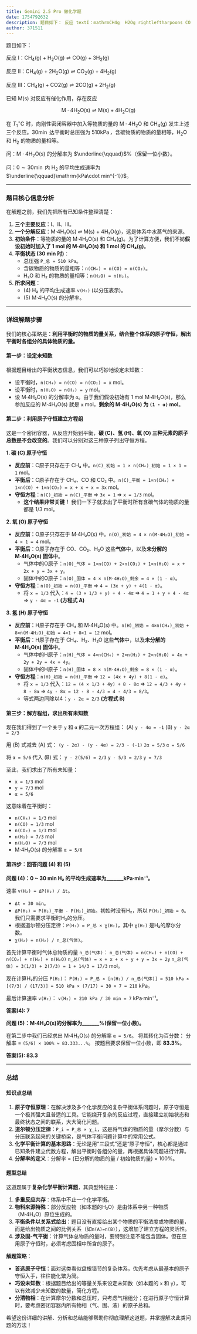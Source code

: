 ```yaml
---
title: Gemini 2.5 Pro 做化学题
date: 1754792632
description: 题目如下： 反应 textI：mathrmCH4g  H2Og rightleftharpoons COg  3H2g 反应 textII：mathrmCH4g  2H2Og
author: 371511
---
```


题目如下：

反应 $\text{I}$：$\mathrm{CH_4(g) + H_2O(g) \rightleftharpoons CO(g) + 3H_2(g)}$

反应 $\text{II}$：$\mathrm{CH_4(g) + 2H_2O(g) \rightleftharpoons CO_2(g) + 4H_2(g)}$

反应 $\text{III}$：$\mathrm{CH_4(g) + CO2(g) \rightleftharpoons 2CO(g) + 2H_2(g)}$

已知 $\mathrm{M(s)}$ 对反应有催化作用，存在反应

$$
\mathrm{M\cdot4H_2O(s) \rightleftharpoons M(s) + 4H_2O(g)}
$$

在 $T_1\operatorname{{}^\circ C}$ 时，向刚性密闭容器中加入等物质的量的 $\mathrm{M\cdot4H_2O}$ 和 $\mathrm{CH_4(g)}$ 发生上述三个反应。$30\operatorname{min}$ 达平衡时总压强为 $510\operatorname{kPa}$，含碳物质的物质的量相等，$\mathrm{H_2O}$ 和 $\mathrm{H_2}$ 的物质的量相等。

问：$\mathrm{M\cdot4H_2O(s)}$ 的分解率为 $\underline{\qquad}$%（保留一位小数）。

问：$0\sim30\operatorname{min}$ 内 $\mathrm{H_2}$ 的平均生成速率为 $\underline{\qquad}\mathrm{kPa\cdot min^{-1}}$。

---

### **题目核心信息分析**

在解题之前，我们先把所有已知条件整理清楚：
1.  **三个主要反应**：I、II、III。
2.  **一个分解反应**：M·4H₂O(s) ⇌ M(s) + 4H₂O(g)，这是体系中水蒸气的来源。
3.  **初始条件**：等物质的量的 M·4H₂O(s) 和 CH₄(g)。为了计算方便，我们不妨**假设初始时加入了 1 mol 的 M·4H₂O(s) 和 1 mol 的 CH₄(g)**。
4.  **平衡状态 (30 min 时)**：
    *   总压强 `P_总 = 510 kPa`。
    *   含碳物质的物质的量相等：`n(CH₄) = n(CO) = n(CO₂)`。
    *   H₂O 和 H₂ 的物质的量相等：`n(H₂O) = n(H₂)`。
5.  **所求问题**：
    *   (4) H₂ 的平均生成速率 `v(H₂)` (以分压表示)。
    *   (5) M·4H₂O(s) 的分解率。

---

### **详细解题步骤**

我们的核心策略是：**利用平衡时的物质的量关系，结合整个体系的原子守恒，解出平衡时各组分的具体物质的量。**

#### **第一步：设定未知数**

根据题目给出的平衡状态信息，我们可以巧妙地设定未知数：
*   设平衡时，`n(CH₄) = n(CO) = n(CO₂) = x` mol。
*   设平衡时，`n(H₂O) = n(H₂) = y` mol。
*   设 M·4H₂O(s) 的分解率为 `α`。由于我们假设初始有 1 mol M·4H₂O(s)，那么参加反应的 M·4H₂O(s) 就是 `α` mol，**剩余的 M·4H₂O(s) 为 `(1 - α)` mol**。

#### **第二步：利用原子守恒建立方程组**

这是一个密闭容器，从反应开始到平衡，**碳 (C)、氢 (H)、氧 (O) 三种元素的原子总数是不会改变的**。我们可以分别对这三种原子列出守恒方程。

**1. 碳 (C) 原子守恒**
*   **反应前**：C原子只存在于 CH₄ 中。`n(C)_初始 = 1 × n(CH₄)_初始 = 1 × 1 = 1` mol。
*   **平衡后**：C原子存在于 CH₄、CO 和 CO₂ 中。`n(C)_平衡 = 1×n(CH₄) + 1×n(CO) + 1×n(CO₂) = x + x + x = 3x` mol。
*   **守恒方程**：`n(C)_初始 = n(C)_平衡`  =>  `3x = 1`  =>  `x = 1/3` mol。
    *   **这个结果非常关键！** 我们一下子就求出了平衡时所有含碳气体的物质的量都是 1/3 mol。

**2. 氧 (O) 原子守恒**
*   **反应前**：O原子只存在于 M·4H₂O(s) 中。`n(O)_初始 = 4 × n(M·4H₂O)_初始 = 4 × 1 = 4` mol。
*   **平衡后**：O原子存在于 CO、CO₂、H₂O 这些**气体**中，以及**未分解的 M·4H₂O(s) 固体**中。
    *   气体中的O原子：`n(O)_气体 = 1×n(CO) + 2×n(CO₂) + 1×n(H₂O) = x + 2x + y = 3x + y`。
    *   固体中的O原子：`n(O)_固体 = 4 × n(M·4H₂O)_剩余 = 4 × (1 - α)`。
*   **守恒方程**：`n(O)_初始 = n(O)_平衡`  => `4 = (3x + y) + 4(1 - α)`。
    *   将 `x = 1/3` 代入：`4 = (3 × 1/3 + y) + 4 - 4α` => `4 = 1 + y + 4 - 4α` => `y - 4α = -1`  **(方程式 A)**

**3. 氢 (H) 原子守恒**
*   **反应前**：H原子存在于 CH₄ 和 M·4H₂O(s) 中。`n(H)_初始 = 4×n(CH₄)_初始 + 8×n(M·4H₂O)_初始 = 4×1 + 8×1 = 12` mol。
*   **平衡后**：H原子存在于 CH₄、H₂、H₂O 这些**气体**中，以及**未分解的 M·4H₂O(s) 固体**中。
    *   气体中的H原子：`n(H)_气体 = 4×n(CH₄) + 2×n(H₂) + 2×n(H₂O) = 4x + 2y + 2y = 4x + 4y`。
    *   固体中的H原子：`n(H)_固体 = 8 × n(M·4H₂O)_剩余 = 8 × (1 - α)`。
*   **守恒方程**：`n(H)_初始 = n(H)_平衡` => `12 = (4x + 4y) + 8(1 - α)`。
    *   将 `x = 1/3` 代入：`12 = (4 × 1/3 + 4y) + 8 - 8α` => `12 = 4/3 + 4y + 8 - 8α` => `4y - 8α = 12 - 8 - 4/3 = 4 - 4/3 = 8/3`。
    *   等式两边同除以4：`y - 2α = 2/3`  **(方程式 B)**

#### **第三步：解方程组，求出所有未知数**

现在我们得到了一个关于 `y` 和 `α` 的二元一次方程组：
(A) `y - 4α = -1`
(B) `y - 2α = 2/3`

用 (B) 式减去 (A) 式：
`(y - 2α) - (y - 4α) = 2/3 - (-1)`
`2α = 5/3`
`α = 5/6`

将 `α = 5/6` 代入 (B) 式：
`y - 2(5/6) = 2/3`
`y - 5/3 = 2/3`
`y = 7/3`

至此，我们求出了所有未知量：
*   `x = 1/3` mol
*   `y = 7/3` mol
*   `α = 5/6`

这意味着在平衡时：
*   `n(CH₄) = 1/3` mol
*   `n(CO) = 1/3` mol
*   `n(CO₂) = 1/3` mol
*   `n(H₂) = 7/3` mol
*   `n(H₂O) = 7/3` mol
*   M·4H₂O(s) 的分解率 `α = 5/6`

#### **第四步：回答问题 (4) 和 (5)**

**问题 (4)：0 ~ 30 min H₂ 的平均生成速率为_______kPa·min⁻¹。**

速率 `v(H₂) = ΔP(H₂) / Δt`。
*   `Δt = 30 min`。
*   `ΔP(H₂) = P(H₂)_平衡 - P(H₂)_初始`。初始时没有H₂，所以 `P(H₂)_初始 = 0`。我们只需要求平衡时H₂的分压。
*   根据道尔顿分压定律：`P(H₂) = P_总 × χ(H₂)`，其中 `χ(H₂)` 是H₂的摩尔分数。
*   `χ(H₂) = n(H₂) / n_总(气体)`。

首先计算平衡时气体总物质的量 `n_总(气体)`：
`n_总(气体) = n(CH₄) + n(CO) + n(CO₂) + n(H₂) + n(H₂O)`
`n_总(气体) = x + x + x + y + y = 3x + 2y`
`n_总(气体) = 3(1/3) + 2(7/3) = 1 + 14/3 = 17/3` mol。

现在计算H₂的分压 `P(H₂)`：
`P(H₂) = P_总 × [n(H₂) / n_总(气体)] = 510 kPa × [(7/3) / (17/3)] = 510 kPa × (7/17) = 30 × 7 = 210` kPa。

最后计算速率 `v(H₂)`：
`v(H₂) = 210 kPa / 30 min = 7` kPa·min⁻¹。

**答案(4): 7**

**问题 (5)：M·4H₂O(s)的分解率为_______%(保留一位小数)。**

在第二步中我们已经求出 M·4H₂O(s) 的分解率 `α = 5/6`。
将其转化为百分数：
分解率 = `(5/6) × 100% ≈ 83.333...%`。
按题目要求保留一位小数，即 **83.3%**。

**答案(5): 83.3**

---

### **总结**

#### **知识点总结**

1.  **原子守恒原理**：在解决涉及多个化学反应的复杂平衡体系问题时，原子守恒是一个极其强大且普适的工具。它能绕开复杂的反应过程，直接建立初始状态和最终状态之间的联系，大大简化问题。
2.  **道尔顿分压定律**：`P_i = P_总 × χ_i`，这是将气体的物质的量（摩尔分数）与分压联系起来的关键桥梁，是气体平衡问题计算中的常用公式。
3.  **化学平衡计算的基本思路**：无论是用“三段式”还是“原子守恒”，核心都是通过已知条件建立代数方程，解出平衡时各组分的量，再根据具体问题进行计算。
4.  **分解率的定义**：分解率 = (已分解的物质的量 / 初始物质的量) × 100%。

#### **题型总结**

这道题属于**复杂化学平衡计算题**，其典型特征是：

1.  **多重反应共存**：体系中不止一个化学平衡。
2.  **物料来源特殊**：部分反应物（如本题的H₂O）是由体系中另一种物质（M·4H₂O）原位生成的。
3.  **平衡条件以关系式给出**：题目没有直接给出某个物质的平衡浓度或物质的量，而是给出物质之间的比例关系（如`n(A)=n(B)`），这增加了建立方程的灵活性。
4.  **涉及固-气平衡**：计算气体总物质的量时，要特别注意不能包含固体。但在应用原子守恒时，必须考虑固相中所含的原子。

**解题策略**：
*   **首选原子守恒**：面对这类看似盘根错节的复杂体系，优先考虑从最基本的原子守恒入手，往往能化繁为简。
*   **巧设未知数**：根据题目给出的等量关系来设定未知数（如本题的 `x` 和 `y`），可以有效减少未知数的数量，简化方程。
*   **分清物相**：在计算摩尔分数和总压时，只考虑气相组分；在进行原子守恒计算时，要考虑密闭容器内所有物相（气、固、液）的原子总和。

希望这份详细的讲解、分析和总结能够帮助你彻底理解这道题，并掌握解决此类问题的方法！
